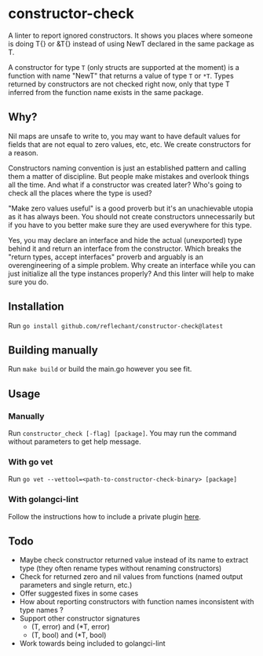 # constructor-check
A linter to report ignored constructors. It shows you places where someone is
doing T{} or &T{} instead of using NewT declared in the same package as T.

A constructor for type `T` (only structs are supported at the moment) is a
function with name "NewT" that returns a value of type `T` or `*T`. Types
returned by constructors are not checked right now, only that type T inferred
from the function name exists in the same package.

## Why?
Nil maps are unsafe to write to, you may want to have default values for fields
that are not equal to zero values, etc, etc. We create constructors for a
reason.

Constructors naming convention is just an established pattern and calling them a
matter of discipline. But people make mistakes and overlook things all the time.
And what if a constructor was created later? Who's going to check all the places
where the type is used?

"Make zero values useful" is a good proverb but it's an unachievable utopia as
it has always been. You should not create constructors unnecessarily but if you
have to you better make sure they are used everywhere for this type.

Yes, you may declare an interface and hide the actual (unexported) type behind
it and return an interface from the constructor. Which breaks the "return types,
accept interfaces" proverb and arguably is an overengineering of a simple
problem. Why create an interface while you can just initialize all the type
instances properly? And this linter will help to make sure you do.

## Installation
Run `go install github.com/reflechant/constructor-check@latest`

## Building manually
Run `make build` or build the main.go however you see fit.

## Usage

### Manually
Run `constructor_check [-flag] [package]`. You may run the command without
parameters to get help message.

### With go vet
Run `go vet --vettool=<path-to-constructor-check-binary> [package]`

### With golangci-lint
Follow the instructions how to include a private plugin
[here](https://golangci-lint.run/contributing/new-linters/#configure-a-plugin).

## Todo
- Maybe check constructor returned value instead of its name to extract type
  (they often rename types without renaming constructors)
- Check for returned zero and nil values from functions (named output parameters
  and single return, etc.)
- Offer suggested fixes in some cases
- How about reporting constructors with function names inconsistent with type
  names ?
- Support other constructor signatures
    - (T, error) and (*T, error)
    - (T, bool) and (*T, bool)
- Work towards being included to golangci-lint